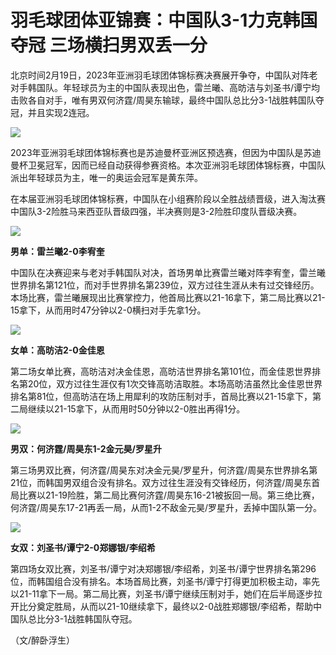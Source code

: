 # 羽毛球团体亚锦赛：中国队3-1力克韩国夺冠 三场横扫男双丢一分

北京时间2月19日，2023年亚洲羽毛球团体锦标赛决赛展开争夺，中国队对阵老对手韩国队。年轻球员为主的中国队表现出色，雷兰曦、高昉洁与刘圣书/谭宁均击败各自对手，唯有男双何济霆/周昊东输球，最终中国队总比分3-1战胜韩国队夺冠，并且实现2连冠。

![](https://inews.gtimg.com/newsapp_bt/0/15675356981/1000)

2023年亚洲羽毛球团体锦标赛也是苏迪曼杯亚洲区预选赛，但因为中国队是苏迪曼杯卫冕冠军，因而已经自动获得参赛资格。本次亚洲羽毛球团体锦标赛，中国队派出年轻球员为主，唯一的奥运会冠军是黄东萍。

在本届亚洲羽毛球团体锦标赛，中国队在小组赛阶段以全胜战绩晋级，进入淘汰赛中国队3-2险胜马来西亚队晋级四强，半决赛则是3-2险胜印度队晋级决赛。

![](https://inews.gtimg.com/newsapp_bt/0/15675277459/1000)

**男单：雷兰曦2-0李宥奎**

中国队在决赛迎来与老对手韩国队对决，首场男单比赛雷兰曦对阵李宥奎，雷兰曦世界排名第121位，而对手世界排名第239位，双方过往生涯从未有过交锋经历。本场比赛，雷兰曦展现出比赛掌控力，他首局比赛以21-16拿下，第二局比赛以21-15拿下，从而用时47分钟以2-0横扫对手先拿1分。

![](https://inews.gtimg.com/newsapp_bt/0/15675277700/1000)

**女单：高昉洁2-0金佳恩**

第二场女单比赛，高昉洁对决金佳恩，高昉洁世界排名第101位，而金佳恩世界排名第20位，双方过往生涯仅有1次交锋高昉洁取胜。本场高昉洁虽然比金佳恩世界排名第81位，但高昉洁在场上用犀利的攻防压制对手，首局比赛以21-15拿下，第二局继续以21-15拿下，从而用时50分钟以2-0胜出再得1分。

![](https://inews.gtimg.com/newsapp_bt/0/15675295293/1000)

**男双：何济霆/周昊东1-2金元昊/罗星升**

第三场男双比赛，何济霆/周昊东对决金元昊/罗星升，何济霆/周昊东世界排名第21位，而韩国男双组合没有排名。双方过往生涯没有交锋经历，何济霆/周昊东首局比赛以21-19险胜，第二局比赛何济霆/周昊东16-21被扳回一局。第三绝比赛，何济霆/周昊东17-21再丢一局，从而1-2不敌金元昊/罗星升，丢掉中国队第一分。

![](https://inews.gtimg.com/news_bt/OtZ4wjCRYRYoAf0n9lKQbRiziqA6NMNraXPiBiMcfGNw4AA/1000)

**女双：刘圣书/谭宁2-0郑娜银/李绍希**

第四场女双比赛，刘圣书/谭宁对决郑娜银/李绍希，刘圣书/谭宁世界排名第296位，而韩国组合没有排名。本场首局比赛，刘圣书/谭宁打得更加积极主动，率先以21-11拿下一局。第二局比赛，刘圣书/谭宁继续压制对手，她们在后半局逐步拉开比分奠定胜局，从而以21-10继续拿下，最终以2-0战胜郑娜银/李绍希，帮助中国队总比分3-1战胜韩国队夺冠。

（文/醉卧浮生）

